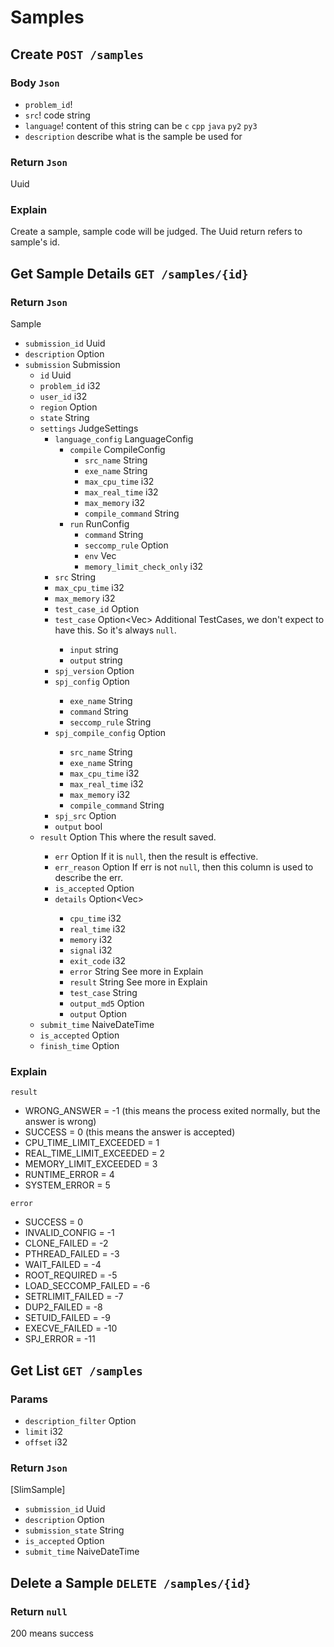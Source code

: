# Samples

## Create `POST /samples`
### Body `Json`
- `problem_id`!
- `src`! code string
- `language`! content of this string can be `c` `cpp` `java` `py2` `py3`
- `description` describe what is the sample be used for
### Return `Json`
Uuid
### Explain
Create a sample, sample code will be judged.
The Uuid return refers to sample's id.

## Get Sample Details `GET /samples/{id}`
### Return `Json`
Sample
- `submission_id` Uuid
- `description` Option<String>
- `submission` Submission
  - `id` Uuid
  - `problem_id` i32
  - `user_id` i32
  - `region` Option<String>
  - `state` String
  - `settings` JudgeSettings
    - `language_config` LanguageConfig
      - `compile` CompileConfig
        - `src_name` String
        - `exe_name` String
        - `max_cpu_time` i32
        - `max_real_time` i32
        - `max_memory` i32
        - `compile_command` String
      - `run` RunConfig
        - `command` String
        - `seccomp_rule` Option<String>
        - `env` Vec<String>
        - `memory_limit_check_only` i32
    - `src` String
    - `max_cpu_time` i32
    - `max_memory` i32
    - `test_case_id` Option<String>
    - `test_case` Option<Vec<TestCase>> Additional TestCases, we don't expect to have this. So it's always `null`.
      - `input` string
      - `output` string
    - `spj_version` Option<String>
    - `spj_config` Option<SpjConfig>
      - `exe_name` String
      - `command` String
      - `seccomp_rule` String
    - `spj_compile_config` Option<SpjCompileConfig>
      - `src_name` String
      - `exe_name` String
      - `max_cpu_time` i32
      - `max_real_time` i32
      - `max_memory` i32
      - `compile_command` String
    - `spj_src` Option<String>
    - `output` bool
  - `result` Option<JudgeResult> This where the result saved.
    - `err` Option<String> If it is `null`, then the result is effective.
    - `err_reason` Option<String> If err is not `null`, then this column is used to describe the err.
    - `is_accepted` Option<bool>
    - `details` Option<Vec<JudgeResultData>>
      - `cpu_time` i32
      - `real_time` i32
      - `memory` i32
      - `signal` i32
      - `exit_code` i32
      - `error` String See more in Explain
      - `result` String See more in Explain
      - `test_case` String
      - `output_md5` Option<String>
      - `output` Option<String>
  - `submit_time` NaiveDateTime
  - `is_accepted` Option<bool>
  - `finish_time` Option<NaiveDateTime>
### Explain
`result`
- WRONG_ANSWER = -1 (this means the process exited normally, but the answer is wrong)
- SUCCESS = 0 (this means the answer is accepted)
- CPU_TIME_LIMIT_EXCEEDED = 1
- REAL_TIME_LIMIT_EXCEEDED = 2
- MEMORY_LIMIT_EXCEEDED = 3
- RUNTIME_ERROR = 4
- SYSTEM_ERROR = 5

`error`
- SUCCESS = 0
- INVALID_CONFIG = -1
- CLONE_FAILED = -2
- PTHREAD_FAILED = -3
- WAIT_FAILED = -4
- ROOT_REQUIRED = -5
- LOAD_SECCOMP_FAILED = -6
- SETRLIMIT_FAILED = -7
- DUP2_FAILED = -8
- SETUID_FAILED = -9
- EXECVE_FAILED = -10
- SPJ_ERROR = -11

## Get List `GET /samples`
### Params
- `description_filter` Option<String>
- `limit` i32
- `offset` i32
### Return `Json`
[SlimSample]
- `submission_id` Uuid
- `description` Option<String>
- `submission_state` String
- `is_accepted` Option<bool>
- `submit_time` NaiveDateTime

## Delete a Sample `DELETE /samples/{id}`
### Return `null`
200 means success